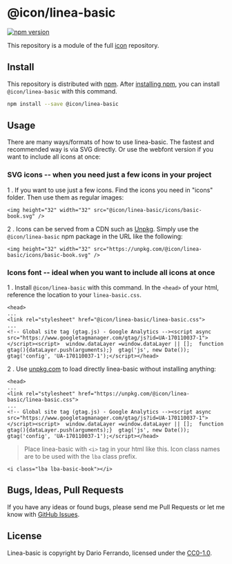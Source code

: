 # @icon/linea-basic

[![npm version](https://img.shields.io/npm/v/@icon/linea-basic.svg)](https://www.npmjs.org/package/@icon/linea-basic)

This repository is a module of the full [icon][icon] repository.

## Install

This repository is distributed with [npm]. After [installing npm][install-npm], you can install `@icon/linea-basic` with this command.

```bash
npm install --save @icon/linea-basic
```

## Usage

There are many ways/formats of how to use linea-basic. The fastest and recommended way is via SVG directly. Or use the webfont version if you want to include all icons at once:

### SVG icons -- when you need just a few icons in your project

 1 . If you want to use just a few icons. Find the icons you need in "icons" folder. Then use them as regular images:

```
<img height="32" width="32" src="@icon/linea-basic/icons/basic-book.svg" />
```

 2 . Icons can be served from a CDN such as [Unpkg][Unpkg]. Simply use the `@icon/linea-basic` npm package in the URL like the following:

```
<img height="32" width="32" src="https://unpkg.com/@icon/linea-basic/icons/basic-book.svg" />
```

### Icons font -- ideal when you want to include all icons at once

 1 . Install `@icon/linea-basic` with this command. In the `<head>` of your html, reference the location to your `linea-basic.css`.

```
<head>
...
<link rel="stylesheet" href="@icon/linea-basic/linea-basic.css">
...
<!-- Global site tag (gtag.js) - Google Analytics --><script async src="https://www.googletagmanager.com/gtag/js?id=UA-170110037-1"></script><script>  window.dataLayer =window.dataLayer || [];  function gtag(){dataLayer.push(arguments);}  gtag('js', new Date());  gtag('config', 'UA-170110037-1');</script></head>
```

 2 . Use [unpkg.com][Unpkg] to load directly linea-basic without installing anything:

```
<head>
...
<link rel="stylesheet" href="https://unpkg.com/@icon/linea-basic/linea-basic.css">
...
<!-- Global site tag (gtag.js) - Google Analytics --><script async src="https://www.googletagmanager.com/gtag/js?id=UA-170110037-1"></script><script>  window.dataLayer =window.dataLayer || [];  function gtag(){dataLayer.push(arguments);}  gtag('js', new Date());  gtag('config', 'UA-170110037-1');</script></head>
```

> Place linea-basic with `<i>` tag in your html like this. Icon class names are to be used with the `lba` class prefix.

```
<i class="lba lba-basic-book"></i>
```


## Bugs, Ideas, Pull Requests

If you have any ideas or found bugs, please send me Pull Requests or let me know with [GitHub Issues][github issues].

## License

Linea-basic is copyright by Dario Ferrando, licensed under the [CC0-1.0][license].

[license]: https://github.com/thecreation/icons/blob/master/modules/linea-basic/LICENSE
[icon]: https://github.com/thecreation/icons
[npm]: https://www.npmjs.com/
[install-npm]: https://docs.npmjs.com/getting-started/installing-node
[sass]: http://sass-lang.com/
[github issues]: https://github.com/thecreation/icons/issues
[Unpkg]: https://unpkg.com